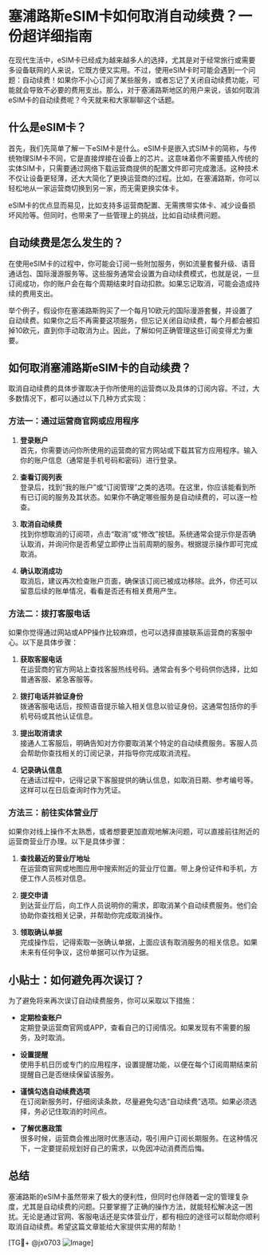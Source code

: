 # 塞浦路斯eSIM卡如何取消自动续费？一份超详细指南

在现代生活中，eSIM卡已经成为越来越多人的选择，尤其是对于经常旅行或需要多设备联网的人来说，它既方便又实用。不过，使用eSIM卡时可能会遇到一个问题：自动续费！如果你不小心订阅了某些服务，或者忘记了关闭自动续费功能，可能就会导致不必要的费用支出。那么，对于塞浦路斯地区的用户来说，该如何取消eSIM卡的自动续费呢？今天就来和大家聊聊这个话题。

## 什么是eSIM卡？

首先，我们先简单了解一下eSIM卡是什么。eSIM卡是嵌入式SIM卡的简称，与传统物理SIM卡不同，它是直接焊接在设备上的芯片。这意味着你不需要插入传统的实体SIM卡，只需要通过网络下载运营商提供的配置文件即可完成激活。这种技术不仅让设备更轻薄，还大大简化了更换运营商的过程。比如，在塞浦路斯，你可以轻松地从一家运营商切换到另一家，而无需更换实体卡。

eSIM卡的优点显而易见，比如支持多运营商配置、无需携带实体卡、减少设备损坏风险等。但同时，也带来了一些管理上的挑战，比如自动续费问题。

## 自动续费是怎么发生的？

在使用eSIM卡的过程中，你可能会订阅一些附加服务，例如流量套餐升级、语音通话包、国际漫游服务等。这些服务通常会设置为自动续费模式，也就是说，一旦订阅成功，你的账户会在每个周期结束时自动扣款。如果忘记取消，可能会造成持续的费用支出。

举个例子，假设你在塞浦路斯购买了一个每月10欧元的国际漫游套餐，并设置了自动续费。如果你之后不再需要这项服务，但忘记关闭自动续费，每个月都会被扣掉10欧元，直到你手动取消为止。因此，了解如何正确管理这些订阅变得尤为重要。

## 如何取消塞浦路斯eSIM卡的自动续费？

取消自动续费的具体步骤取决于你所使用的运营商以及具体的订阅内容。不过，大多数情况下，都可以通过以下几种方式实现：

### 方法一：通过运营商官网或应用程序

1. **登录账户**  
   首先，你需要访问你所使用的运营商的官方网站或下载其官方应用程序。输入你的账户信息（通常是手机号码和密码）进行登录。

2. **查看订阅列表**  
   登录后，找到“我的账户”或“订阅管理”之类的选项。在这里，你应该能看到所有已订阅的服务及其状态。如果你不确定哪些服务是自动续费的，可以逐一检查。

3. **取消自动续费**  
   找到你想取消的订阅项，点击“取消”或“修改”按钮。系统通常会提示你是否确认取消，并询问你是否希望立即停止当前周期的服务。根据提示操作即可完成取消。

4. **确认取消成功**  
   取消后，建议再次检查账户页面，确保该订阅已被成功移除。此外，你还可以留意后续的账单情况，看看是否还有相关费用产生。

### 方法二：拨打客服电话

如果你觉得通过网站或APP操作比较麻烦，也可以选择直接联系运营商的客服中心。以下是具体步骤：

1. **获取客服电话**  
   在运营商的官方网站上查找客服热线号码。通常会有多个号码供你选择，比如普通客服、紧急客服等。

2. **拨打电话并验证身份**  
   拨通客服电话后，按照语音提示输入相关信息以验证身份。这通常包括你的手机号码或其他认证信息。

3. **提出取消请求**  
   接通人工客服后，明确告知对方你要取消某个特定的自动续费服务。客服人员会帮助你查找相关的订阅记录，并指导你完成取消流程。

4. **记录确认信息**  
   在通话过程中，记得记录下客服提供的确认信息，如取消日期、参考编号等。这样可以在日后查询时作为凭证。

### 方法三：前往实体营业厅

如果你对线上操作不太熟悉，或者想要更加直观地解决问题，可以直接前往附近的运营商营业厅办理。以下是具体步骤：

1. **查找最近的营业厅地址**  
   在运营商官网或地图应用中搜索附近的营业厅位置。带上身份证件和手机，方便工作人员核对信息。

2. **提交申请**  
   到达营业厅后，向工作人员说明你的需求，即取消某个自动续费服务。他们会协助你查找相关记录，并帮助你完成取消操作。

3. **领取确认单据**  
   完成操作后，记得索取一张确认单据，上面应该有取消服务的相关信息。如果未来有任何争议，这份单据可以作为证据。

## 小贴士：如何避免再次误订？

为了避免将来再次误订自动续费服务，你可以采取以下措施：

- **定期检查账户**  
  定期登录运营商官网或APP，查看自己的订阅情况。如果发现有不需要的服务，及时取消。

- **设置提醒**  
  使用手机日历或专门的应用程序，设置提醒功能，以便在每个订阅周期结束前提醒自己是否继续保留该服务。

- **谨慎勾选自动续费选项**  
  在订阅新服务时，仔细阅读条款，尽量避免勾选“自动续费”选项。如果必须选择，务必记住取消的时间点。

- **了解优惠政策**  
  很多时候，运营商会推出限时优惠活动，吸引用户订阅长期服务。在这种情况下，一定要提前规划好自己的需求，以免因冲动消费而后悔。

## 总结

塞浦路斯的eSIM卡虽然带来了极大的便利性，但同时也伴随着一定的管理复杂度，尤其是自动续费的问题。只要掌握了正确的操作方法，就能轻松解决这一困扰。无论是通过官网、客服电话还是实体营业厅，都有相应的途径可以帮助你顺利取消自动续费。希望这篇文章能给大家提供实用的帮助！

[TG💪+ @jx0703 ![Image](https://github.com/user-attachments/assets/dbca1d08-cadb-493c-b0ec-ad6f7a83f270)]